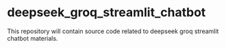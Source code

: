 # deepseek_groq_streamlit_chatbot
This repository will contain source code related to deepseek groq streamlit chatbot materials.
